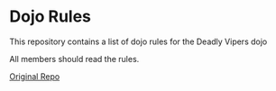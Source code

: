Dojo Rules
==========

This repository contains a list of dojo rules for the Deadly Vipers dojo

All members should read the rules.

[Original Repo](https://github.com/deadlyvipers)
